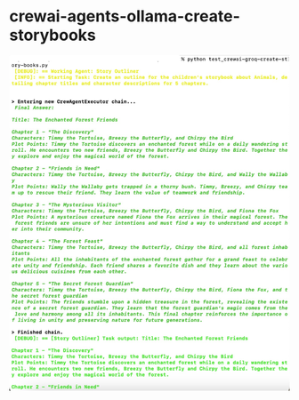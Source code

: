 # crewai-agents-ollama-create-storybooks

![alt-text](https://github.com/Mr-Jack-Tung/crewai-agents-ollama-create-storybooks/blob/main/crewai-agents-ollama-create-storybooks_results_Screenshot%202024-03-18_01.jpg)
